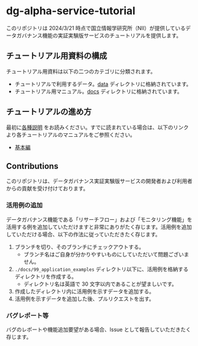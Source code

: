 # dg-alpha-service-tutorial

このリポジトリは 2024/3/21 時点で国立情報学研究所（NII）が提供しているデータガバナンス機能の実証実験版サービスのチュートリアルを提供します。

## チュートリアル用資料の構成

チュートリアル用資料は以下の二つのカテゴリに分類されます。

* チュートリアルで利用するデータ。[data](./data/) ディレクトリに格納されています。
* チュートリアル用マニュアル。[docs](./docs/) ディレクトリに格納されています。

## チュートリアルの進め方

最初に[各種説明](./docs/top.md) をお読みください。すでに読まれている場合は、以下のリンクより各チュートリアルのマニュアルをご参照ください。

* [基本編](./docs/02_basic/top.md)

## Contributions

このリポジトリは、データガバナンス実証実験版サービスの開発者および利用者からの貢献を受け付けております。

### 活用例の追加

データガバナンス機能である「リサーチフロー」および「モニタリング機能」を活用する例を追加していただけますと非常にありがたく存じます。活用例を追加していただける場合、以下の作法に従っていただきたく存じます。

1. ブランチを切り、そのブランチにチェックアウトする。
    * ブランチ名はご自身が分かりやすいものにしていただいて問題ございません。
1. `./docs/99_application_examples` ディレクトリ以下に、活用例を格納するディレクトリを作成する。
    * ディレクトリ名は英語で 30 文字以内であることが望ましいです。
1. 作成したディレクトリ内に活用例を示すデータを追加する。
1. 活用例を示すデータを追加した後、プルリクエストを出す。

### バグレポート等

バグのレポートや機能追加要望がある場合、Issue として報告していただきたく存じます。
